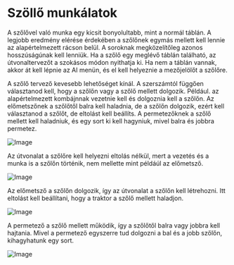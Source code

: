 # Szöllő munkálatok


A szőlővel való munka egy kicsit bonyolultabb, mint a normál táblán.
A legjobb eredmény elérése érdekében a szőlőnek egymás mellett kell lennie az alapértelmezett rácson belül.
A soroknak megközelítőleg azonos hosszúságúnak kell lenniük. Ha a szőlő egy meglévő táblán található,
az útvonaltervezőt a szokásos módon nyithatja ki. Ha nem a táblán vannak, akkor át kell lépnie az
AI menün, és el kell helyeznie a mezőjelölőt a szőlőre.
  


A szőlő tervező kevesebb lehetőséget kínál.
A szerszámtól függően választanod kell, hogy a szőlőn vagy a szőlő mellett dolgozik.
Például. az alapértelmezett kombájnnak vezetnie kell és dolgoznia kell a szőlőn.
      Az előmetszőnek a szőlőtől balra kell haladnia, de a szőlőn dolgozik, ezért kell választanod a szőlőt, de eltolást kell beállíts.
      A permetezőknek a szőlő mellett kell haladniuk, és egy sort ki kell hagyniuk, mivel balra és jobbra permetez.


![Image](/home/runner/work/CourseplayHelp/CourseplayHelp/vineworkgen_0_0_765_510.png)


Az útvonalat a szőlőre kell helyezni eltolás nélkül, mert a vezetés és a munka is a szőlőn történik,
nem mellette mint példáúl az előmetsző.


![Image](/home/runner/work/CourseplayHelp/CourseplayHelp/vineworkharvest_0_0_765_510.png)


Az előmetsző a szőlőn dolgozik, így az útvonalat a szőlőn kell létrehozni.
Itt eltolást kell beállítani, hogy a traktor a szőlő mellett haladjon.


![Image](/home/runner/work/CourseplayHelp/CourseplayHelp/vineworkpruner_0_0_765_510.png)


A permetező a szőlő mellett működik, így a szőlőtől balra vagy jobbra kell hajtania.
Mivel a permetező egyszerre tud dolgozni a bal és a jobb szőlőn, kihagyhatunk egy sort.


![Image](/home/runner/work/CourseplayHelp/CourseplayHelp/vineworkspray_0_0_765_510.png)

